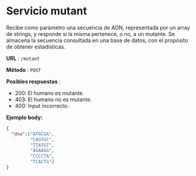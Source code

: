 # Servicio mutant

Recibe como parámetro una secuencia de ADN, representada por un array de strings, y responde si la misma pertenece, o no, a un mutante. Se almacena la secuencia consultada en una base de datos, con el propósito de obtener estadísticas.

**URL** : `/mutant`

**Método** : `POST`

**Posibles respuestas** :  

  - 200: El humano es mutante. 
  - 403: El humano no es mutante.
  - 400: Input incorrecto. 

**Ejemplo body:**
```json
{
  "dna":["ATGCGA",
         "CAGTGC",
         "TTATGT",
         "AGAAGG",
         "CCCCTA",
         "TCACTG"]
}


